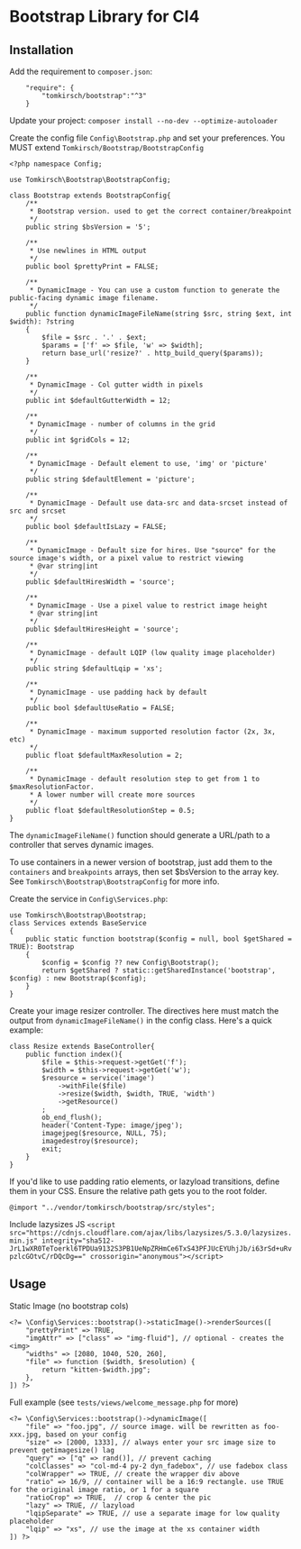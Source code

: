 # Bootstrap Library for CI4

## Installation

Add the requirement to `composer.json`:

```
    "require": {
		"tomkirsch/bootstrap":"^3"
	}
```

Update your project: `composer install --no-dev --optimize-autoloader`

Create the config file `Config\Bootstrap.php` and set your preferences. You MUST extend `Tomkirsch/Bootstrap/BootstrapConfig`

```
<?php namespace Config;

use Tomkirsch\Bootstrap\BootstrapConfig;

class Bootstrap extends BootstrapConfig{
	/**
	 * Bootstrap version. used to get the correct container/breakpoint
	 */
	public string $bsVersion = '5';

	/**
	 * Use newlines in HTML output
	 */
	public bool $prettyPrint = FALSE;

	/**
	 * DynamicImage - You can use a custom function to generate the public-facing dynamic image filename.
	 */
	public function dynamicImageFileName(string $src, string $ext, int $width): ?string
	{
		$file = $src . '.' . $ext;
		$params = ['f' => $file, 'w' => $width];
		return base_url('resize?' . http_build_query($params));
	}

	/**
	 * DynamicImage - Col gutter width in pixels
	 */
	public int $defaultGutterWidth = 12;

	/**
	 * DynamicImage - number of columns in the grid
	 */
	public int $gridCols = 12;

	/**
	 * DynamicImage - Default element to use, 'img' or 'picture'
	 */
	public string $defaultElement = 'picture';

	/**
	 * DynamicImage - Default use data-src and data-srcset instead of src and srcset
	 */
	public bool $defaultIsLazy = FALSE;

	/**
	 * DynamicImage - Default size for hires. Use "source" for the source image's width, or a pixel value to restrict viewing
	 * @var string|int
	 */
	public $defaultHiresWidth = 'source';

	/**
	 * DynamicImage - Use a pixel value to restrict image height
	 * @var string|int
	 */
	public $defaultHiresHeight = 'source';

	/**
	 * DynamicImage - default LQIP (low quality image placeholder)
	 */
	public string $defaultLqip = 'xs';

	/**
	 * DynamicImage - use padding hack by default
	 */
	public bool $defaultUseRatio = FALSE;

	/**
	 * DynamicImage - maximum supported resolution factor (2x, 3x, etc)
	 */
	public float $defaultMaxResolution = 2;

	/**
	 * DynamicImage - default resolution step to get from 1 to $maxResolutionFactor.
	 * A lower number will create more sources
	 */
	public float $defaultResolutionStep = 0.5;
}
```

The `dynamicImageFileName()` function should generate a URL/path to a controller that serves dynamic images.

To use containers in a newer version of bootstrap, just add them to the `containers` and `breakpoints` arrays, then set $bsVersion to the array key. See `Tomkirsch\Bootstrap\BootstrapConfig` for more info.

Create the service in `Config\Services.php`:

```
use Tomkirsch\Bootstrap\Bootstrap;
class Services extends BaseService
{
	public static function bootstrap($config = null, bool $getShared = TRUE): Bootstrap
    {
        $config = $config ?? new Config\Bootstrap();
        return $getShared ? static::getSharedInstance('bootstrap', $config) : new Bootstrap($config);
    }
}
```

Create your image resizer controller. The directives here must match the output from `dynamicImageFileName()` in the config class. Here's a quick example:

```
class Resize extends BaseController{
	public function index(){
		$file = $this->request->getGet('f');
		$width = $this->request->getGet('w');
		$resource = service('image')
			->withFile($file)
			->resize($width, $width, TRUE, 'width')
			->getResource()
		;
		ob_end_flush();
		header('Content-Type: image/jpeg');
		imagejpeg($resource, NULL, 75);
		imagedestroy($resource);
		exit;
	}
}
```

If you'd like to use padding ratio elements, or lazyload transitions, define them in your CSS. Ensure the relative path gets you to the root folder.

```
@import "../vendor/tomkirsch/bootstrap/src/styles";
```

Include lazysizes JS
`<script src="https://cdnjs.cloudflare.com/ajax/libs/lazysizes/5.3.0/lazysizes.min.js" integrity="sha512-JrL1wXR0TeToerkl6TPDUa9132S3PB1UeNpZRHmCe6TxS43PFJUcEYUhjJb/i63rSd+uRvpzlcGOtvC/rDQcDg==" crossorigin="anonymous"></script>`

## Usage

Static Image (no bootstrap cols)

```
<?= \Config\Services::bootstrap()->staticImage()->renderSources([
	"prettyPrint" => TRUE,
	"imgAttr" => ["class" => "img-fluid"], // optional - creates the <img>
	"widths" => [2080, 1040, 520, 260],
	"file" => function ($width, $resolution) {
		return "kitten-$width.jpg";
	},
]) ?>
```

Full example (see `tests/views/welcome_message.php` for more)

```
<?= \Config\Services::bootstrap()->dynamicImage([
	"file" => "foo.jpg", // source image. will be rewritten as foo-xxx.jpg, based on your config
	"size" => [2000, 1333], // always enter your src image size to prevent getimagesize() lag
	"query" => ["q" => rand()], // prevent caching
	"colClasses" => "col-md-4 py-2 dyn_fadebox", // use fadebox class
	"colWrapper" => TRUE, // create the wrapper div above
	"ratio"	=> 16/9, // container will be a 16:9 rectangle. use TRUE for the original image ratio, or 1 for a square
	"ratioCrop" => TRUE,  // crop & center the pic
	"lazy" => TRUE, // lazyload
	"lqipSeparate" => TRUE, // use a separate image for low quality placeholder
	"lqip" => "xs", // use the image at the xs container width
]) ?>
```
